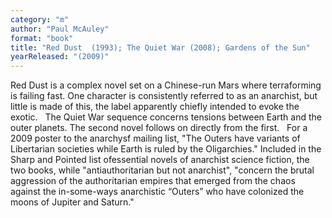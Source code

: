 ```yaml
---
category: "m"
author: "Paul McAuley"
format: "book"
title: "Red Dust  (1993); The Quiet War (2008); Gardens of the Sun"
yearReleased: "(2009)"
---
```

Red Dust is a complex novel set on a Chinese-run Mars where terraforming is failing fast. One character is consistently referred to as an anarchist, but little is made of this, the label apparently chiefly intended to evoke the exotic.
 
The Quiet War sequence concerns tensions between Earth and the outer planets. The second novel follows on directly from the first.
 
For a 2009 poster to the anarchysf mailing list, "The Outers have variants of Libertarian societies while Earth is ruled by the Oligarchies." Included in the Sharp and Pointed list ofessential novels of anarchist science fiction, the two books, while "antiauthoritarian but not anarchist", "concern the brutal aggression of the authoritarian empires that emerged from the chaos against the in-some-ways anarchistic “Outers” who have colonized the moons of Jupiter and Saturn."
 